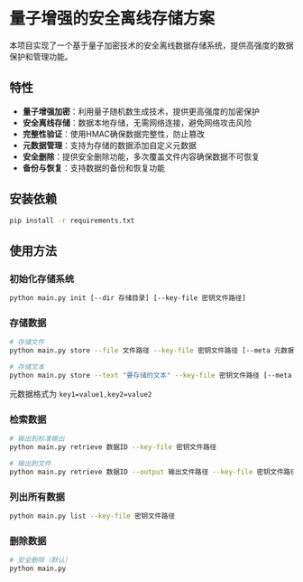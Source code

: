 # 量子增强的安全离线存储方案

本项目实现了一个基于量子加密技术的安全离线数据存储系统，提供高强度的数据保护和管理功能。

## 特性

- **量子增强加密**：利用量子随机数生成技术，提供更高强度的加密保护
- **安全离线存储**：数据本地存储，无需网络连接，避免网络攻击风险
- **完整性验证**：使用HMAC确保数据完整性，防止篡改
- **元数据管理**：支持为存储的数据添加自定义元数据
- **安全删除**：提供安全删除功能，多次覆盖文件内容确保数据不可恢复
- **备份与恢复**：支持数据的备份和恢复功能

## 安装依赖

```bash
pip install -r requirements.txt
```

## 使用方法

### 初始化存储系统

```bash
python main.py init [--dir 存储目录] [--key-file 密钥文件路径]
```

### 存储数据

```bash
# 存储文件
python main.py store --file 文件路径 --key-file 密钥文件路径 [--meta 元数据]

# 存储文本
python main.py store --text "要存储的文本" --key-file 密钥文件路径 [--meta 元数据]
```

元数据格式为 `key1=value1,key2=value2`

### 检索数据

```bash
# 输出到标准输出
python main.py retrieve 数据ID --key-file 密钥文件路径

# 输出到文件
python main.py retrieve 数据ID --output 输出文件路径 --key-file 密钥文件路径
```

### 列出所有数据

```bash
python main.py list --key-file 密钥文件路径
```

### 删除数据

```bash
# 安全删除（默认）
python main.py